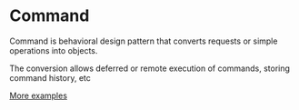 # Command

Command is behavioral design pattern that converts requests or simple operations into objects.

The conversion allows deferred or remote execution of commands, storing command history, etc

[More examples](https://refactoring.guru/design-patterns/command)